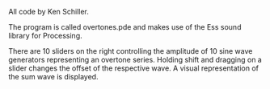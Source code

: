 All code by Ken Schiller.

The program is called overtones.pde and makes use of the Ess sound library for Processing.

There are 10 sliders on the right controlling the amplitude of 10 sine wave generators representing an overtone series. Holding shift and dragging on a slider changes the offset of the respective wave. A visual representation of the sum wave is displayed.
